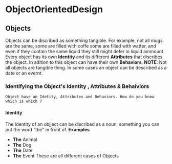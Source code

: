 # ObjectOrientedDesign

## __Objects__
Objects can be discribed as something tangible. For example, not all mugs are the same, some are filled with coffe some are filled with watter, and even if they contain the same liquid they still might defer in liquid ammount. Every object has its own __Identity__ and its different __Attributes__ that discribes the object. In adition to this object can have their own __Behaviors__.
__NOTE__: Not all objects are tangible thing. In some cases an object can be described as a date or an evernt.
### __Identifying the Object's Identity , Attributes & Behaiviors__
    Object have an Idetity, Attributes and Behaviors. How do you know which is which ? 
#### __Identity__
The Identity of an objject can be discribed as a noun, something you can put the word "the" in front of. 
__Examples__
* __The__ Animal 
* __The__ Dog
* __The__ Date
* __The__ Event
These are all different cases of Objects